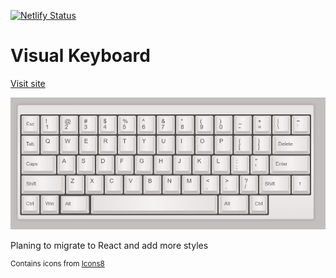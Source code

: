 [![Netlify Status](https://api.netlify.com/api/v1/badges/86690442-b415-423c-aedf-08f84993ec08/deploy-status)](https://app.netlify.com/sites/keyboard-style/deploys)

# Visual Keyboard
[Visit site](https://keyboard.style/)

![Site preview](https://github.com/Arkalex/keyboard/blob/master/img/preview.png?raw=true)

Planing to migrate to React and add more styles

<sup>Contains icons from [Icons8](https://icons8.com)</sup>
